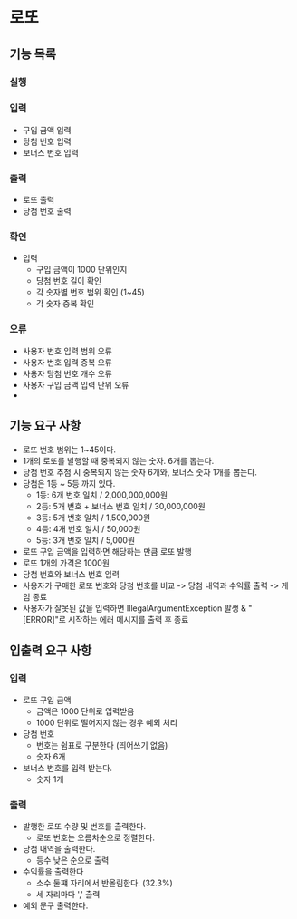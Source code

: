 # 로또

## 기능 목록
### 실행

### 입력
- 구입 금액 입력
- 당첨 번호 입력
- 보너스 번호 입력
### 출력
- 로또 출력
- 당첨 번호 출력
### 확인
- 입력
    - 구입 금액이 1000 단위인지
    - 당첨 번호 길이 확인
    - 각 숫자별 번호 범위 확인 (1~45)
    - 각 숫자 중복 확인
### 오류
- 사용자 번호 입력 범위 오류
- 사용자 번호 입력 중복 오류
- 사용자 당첨 번호 개수 오류
- 사용자 구입 금액 입력 단위 오류
-

## 기능 요구 사항
- 로또 번호 범위는 1~45이다.
- 1개의 로또를 발행할 때 중복되지 않는 숫자. 6개를 뽑는다.
- 당첨 번호 추첨 시 중복되지 않는 숫자 6개와, 보너스 숫자 1개를 뽑는다.
- 당첨은 1등 ~ 5등 까지 있다.
    - 1등: 6개 번호 일치 / 2,000,000,000원
    - 2등: 5개 번호 + 보너스 번호 일치 / 30,000,000원
    - 3등: 5개 번호 일치 / 1,500,000원
    - 4등: 4개 번호 일치 / 50,000원
    - 5등: 3개 번호 일치 / 5,000원
- 로또 구입 금액을 입력하면 해당하는 만큼 로또 발행
- 로또 1개의 가격은 1000원
- 당첨 번호와 보너스 번호 입력
- 사용자가 구매한 로또 번호와 당첨 번호를 비교 -> 당첨 내역과 수익률 출력 -> 게임 종료
- 사용자가 잘못된 값을 입력하면 IllegalArgumentException 발생 & "[ERROR]"로 시작하는 에러 메시지를 출력 후 종료

## 입출력 요구 사항
### 입력
- 로또 구입 금액
    - 금액은 1000 단위로 입력받음
    - 1000 단위로 떨어지지 않는 경우 예외 처리
- 당첨 번호
    - 번호는 쉼표로 구분한다 (띄어쓰기 없음)
    - 숫자 6개
- 보너스 번호를 입력 받는다.
    - 숫자 1개

### 출력
- 발행한 로또 수량 및 번호를 출력한다.
    - 로또 번호는 오름차순으로 정렬한다.
- 당첨 내역을 출력한다.
    - 등수 낮은 순으로 출력
- 수익률을 출력한다
    - 소수 둘쨰 자리에서 반올림한다. (32.3%)
    - 세 자리마다 ',' 출력
- 예외 문구 출력한다.
